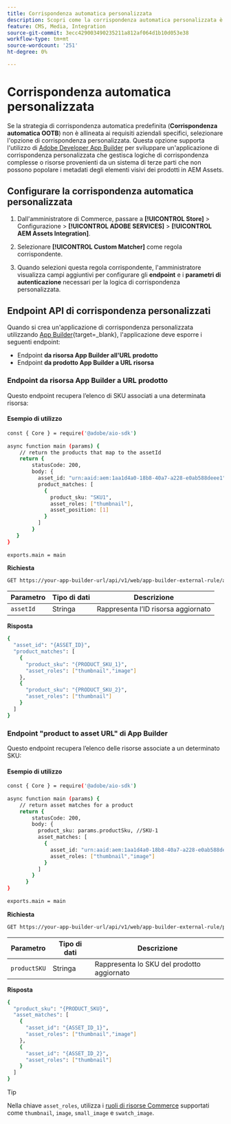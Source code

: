 ```yaml
---
title: Corrispondenza automatica personalizzata
description: Scopri come la corrispondenza automatica personalizzata è particolarmente utile per i commercianti con logica di corrispondenza complessa o che si affidano a un sistema di terze parti che non può popolare i metadati degli elementi visivi del prodotto in AEM Assets.
feature: CMS, Media, Integration
source-git-commit: 3ecc429003490235211a812af064d1b10d053e38
workflow-type: tm+mt
source-wordcount: '251'
ht-degree: 0%

---
```



# Corrispondenza automatica personalizzata

Se la strategia di corrispondenza automatica predefinita (**Corrispondenza automatica OOTB**) non è allineata ai requisiti aziendali specifici, selezionare l&#39;opzione di corrispondenza personalizzata. Questa opzione supporta l&#39;utilizzo di [Adobe Developer App Builder](https://experienceleague.adobe.com/en/docs/commerce-learn/tutorials/adobe-developer-app-builder/introduction-to-app-builder) per sviluppare un&#39;applicazione di corrispondenza personalizzata che gestisca logiche di corrispondenza complesse o risorse provenienti da un sistema di terze parti che non possono popolare i metadati degli elementi visivi dei prodotti in AEM Assets.

## Configurare la corrispondenza automatica personalizzata

1. Dall&#39;amministratore di Commerce, passare a **[!UICONTROL Store]** > Configurazione > **[!UICONTROL ADOBE SERVICES]** > **[!UICONTROL AEM Assets Integration]**.

1. Selezionare **[!UICONTROL Custom Matcher]** come regola corrispondente.

1. Quando selezioni questa regola corrispondente, l&#39;amministratore visualizza campi aggiuntivi per configurare gli **endpoint** e i **parametri di autenticazione** necessari per la logica di corrispondenza personalizzata.

## Endpoint API di corrispondenza personalizzati

Quando si crea un&#39;applicazione di corrispondenza personalizzata utilizzando [App Builder](https://experienceleague.adobe.com/en/docs/commerce-learn/tutorials/adobe-developer-app-builder/introduction-to-app-builder){target=_blank}, l&#39;applicazione deve esporre i seguenti endpoint:

* Endpoint **da risorsa App Builder all&#39;URL prodotto**
* Endpoint **da prodotto App Builder a URL risorsa**

### Endpoint da risorsa App Builder a URL prodotto

Questo endpoint recupera l’elenco di SKU associati a una determinata risorsa:

#### Esempio di utilizzo

```bash
const { Core } = require('@adobe/aio-sdk')
 
async function main (params) {
    // return the products that map to the assetId
    return {
        statusCode: 200,
        body: {
          asset_id: "urn:aaid:aem:1aa1d4a0-18b8-40a7-a228-e0ab588deee1",
          product_matches: [
            {
              product_sku: "SKU1",
              asset_roles: ["thumbnail"],
              asset_position: [1]
            }
          ]
        }
   }
}
 
exports.main = main
```

**Richiesta**

```bash
GET https://your-app-builder-url/api/v1/web/app-builder-external-rule/asset-to-product
```

| Parametro | Tipo di dati | Descrizione |
| --- | --- | --- |
| `assetId` | Stringa | Rappresenta l’ID risorsa aggiornato |

**Risposta**

```bash
{
  "asset_id": "{ASSET_ID}",
  "product_matches": [
    {
      "product_sku": "{PRODUCT_SKU_1}",
      "asset_roles": ["thumbnail","image"]
    },
    {
      "product_sku": "{PRODUCT_SKU_2}",
      "asset_roles": ["thumbnail"]
    }
  ]
}
```

### Endpoint &quot;product to asset URL&quot; di App Builder

Questo endpoint recupera l’elenco delle risorse associate a un determinato SKU:

#### Esempio di utilizzo

```bash
const { Core } = require('@adobe/aio-sdk')
 
async function main (params) {
    // return asset matches for a product
    return {
        statusCode: 200,
        body: {
          product_sku: params.productSku, //SKU-1
          asset_matches: [
            {
              asset_id: "urn:aaid:aem:1aa1d4a0-18b8-40a7-a228-e0ab588deee1",
              asset_roles: ["thumbnail","image"]
            }
          ]
        }
      }
}
 
exports.main = main
```

**Richiesta**

```bash
GET https://your-app-builder-url/api/v1/web/app-builder-external-rule/product-to-asset
```

| Parametro | Tipo di dati | Descrizione |
| --- | --- | --- |
| `productSKU` | Stringa | Rappresenta lo SKU del prodotto aggiornato |

**Risposta**

```bash
{
  "product_sku": "{PRODUCT_SKU}",
  "asset_matches": [
    {
      "asset_id": "{ASSET_ID_1}",
      "asset_roles": ["thumbnail","image"]
    },
    {
      "asset_id": "{ASSET_ID_2}",
      "asset_roles": ["thumbnail"]
    }
  ]
}
```

>[!TIP]
>
> Nella chiave `asset_roles`, utilizza i [ruoli di risorse Commerce](https://experienceleague.adobe.com/en/docs/commerce-admin/catalog/products/digital-assets/product-image#image-roles) supportati come `thumbnail`, `image`, `small_image` e `swatch_image`.
